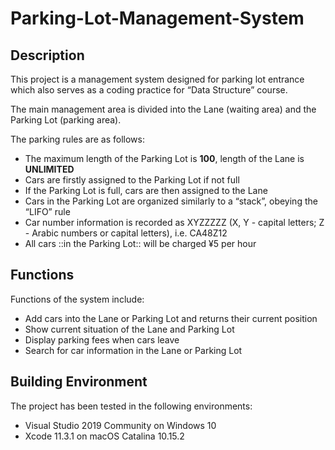 # Parking-Lot-Management-System
## Description
This project is a management system designed for parking lot entrance which also serves as a coding practice for “Data Structure” course.

The main management area is divided into the Lane (waiting area) and the Parking Lot (parking area). 

The parking rules are as follows:
* The maximum length of the Parking Lot is **100**, length of the Lane is **UNLIMITED**
* Cars are firstly assigned to the Parking Lot if not full
* If the Parking Lot is full, cars are then assigned to the Lane
* Cars in the Parking Lot are organized similarly to a “stack”, obeying the “LIFO” rule
* Car number information is recorded as XYZZZZZ (X, Y - capital letters; Z - Arabic numbers or capital letters), i.e. CA48Z12
* All cars ::in the Parking Lot:: will be charged ¥5 per hour

## Functions
Functions of the system include:
* Add cars into the Lane or Parking Lot and returns their current position
* Show current situation of the Lane and Parking Lot
* Display parking fees when cars leave
* Search for car information in the Lane or Parking Lot

## Building Environment
The project has been tested in the following environments:
* Visual Studio 2019 Community on Windows 10
* Xcode 11.3.1 on macOS Catalina 10.15.2
